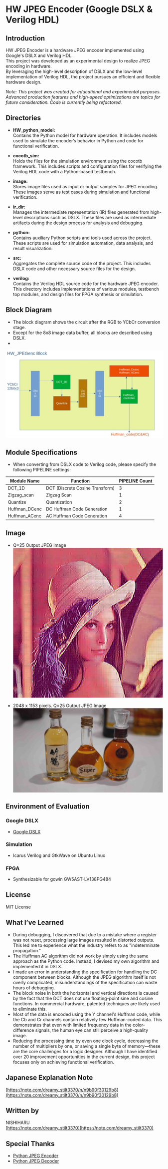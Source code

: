 # HW JPEG Encoder (Google DSLX & Verilog HDL)

## Introduction

HW JPEG Encoder is a hardware JPEG encoder implemented using Google's DSLX and Verilog HDL.  
This project was developed as an experimental design to realize JPEG encoding in hardware.  
By leveraging the high-level description of DSLX and the low-level implementation of Verilog HDL, the project pursues an efficient and flexible hardware design.

*Note: This project was created for educational and experimental purposes. Advanced production features and high-speed optimizations are topics for future consideration. Code is currently being refactored.*

## Directories

- **HW_python_model:**  
  Contains the Python model for hardware operation. It includes models used to simulate the encoder’s behavior in Python and code for functional verification.

- **cocotb_sim:**  
  Holds the files for the simulation environment using the cocotb framework. This includes scripts and configuration files for verifying the Verilog HDL code with a Python-based testbench.

- **image:**  
  Stores image files used as input or output samples for JPEG encoding. These images serve as test cases during simulation and functional verification.

- **ir_dir:**  
  Manages the intermediate representation (IR) files generated from high-level descriptions such as DSLX. These files are used as intermediate artifacts during the design process for analysis and debugging.

- **python:**  
  Contains auxiliary Python scripts and tools used across the project. These scripts are used for simulation automation, data analysis, and result visualization.

- **src:**  
  Aggregates the complete source code of the project. This includes DSLX code and other necessary source files for the design.

- **verilog:**  
  Contains the Verilog HDL source code for the hardware JPEG encoder. This directory includes implementations of various modules, testbench top modules, and design files for FPGA synthesis or simulation.

## Block Diagram

- The block diagram shows the circuit after the RGB to YCbCr conversion stage.
- Except for the 8x8 image data buffer, all blocks are described using DSLX.
- 
![Block Diagram](image/HW_JPEGenc_block.jpg "Block Diagram")

## Module Specifications
- When converting from DSLX code to Verilog code, please specify the following PIPELINE settings:

| Module Name    | Function                          | PIPELINE Count |
|--------------- |-----------------------------------|----------------|
| DCT_1D         | DCT (Discrete Cosine Transform)   | 3              |
| Zigzag_scan    | Zigzag Scan                       | 1              |
| Quantize       | Quantization                      | 2              |
| Huffman_DCenc  | DC Huffman Code Generation        | 1              |
| Huffman_ACenc  | AC Huffman Code Generation        | 4              |

## Image

- Q=25 Output JPEG Image <br>
![Sample Image](image/lena_q25_output.jpg "Output JPEG Image")

- 2048 x 1153 pixels. Q=25 Output JPEG Image <br>
![Sample Image](image/BOTTOLE_q25_Large.jpg "Output JPEG Image")

## Environment of Evaluation

### Google DSLX

- [Google DSLX](https://google.github.io/xls/dslx_reference/)

### Simulation

- Icarus Verilog and GtkWave on Ubuntu Linux

### FPGA

- Synthesizable for gowin GW5AST-LV138PG484

## License

MIT License

## What I’ve Learned

- During debugging, I discovered that due to a mistake where a register was not reset, processing large images resulted in distorted outputs. This led me to experience what the industry refers to as "indeterminate propagation."
- The Huffman AC algorithm did not work by simply using the same approach as the Python code. Instead, I devised my own algorithm and implemented it in DSLX.
- I made an error in understanding the specification for handling the DC component between blocks. Although the JPEG algorithm itself is not overly complicated, misunderstandings of the specification can waste hours of debugging.
- The block noise in both the horizontal and vertical directions is caused by the fact that the DCT does not use floating-point sine and cosine functions. In commercial hardware, patented techniques are likely used to eliminate this.
- Most of the data is encoded using the Y channel's Huffman code, while the Cb and Cr channels contain relatively few Huffman-coded data. This demonstrates that even with limited frequency data in the color-difference signals, the human eye can still perceive a high-quality image.
- Reducing the processing time by even one clock cycle, decreasing the number of multipliers by one, or saving a single byte of memory—these are the core challenges for a logic designer. Although I have identified over 20 improvement opportunities in the current design, this project focuses only on achieving functional verification.

## Japanese Explanation Note

[https://note.com/dreamy_stilt3370/n/n9b90f30129b8](https://note.com/dreamy_stilt3370/n/n9b90f30129b8)

## Written by

NISHIHARU  
[https://note.com/dreamy_stilt3370](https://note.com/dreamy_stilt3370)

## Special Thanks

- [Python JPEG Encoder](https://github.com/fangwei123456/python-jpeg-encoder)
- [Python JPEG Decoder](https://github.com/yohhoy/picojdec)
